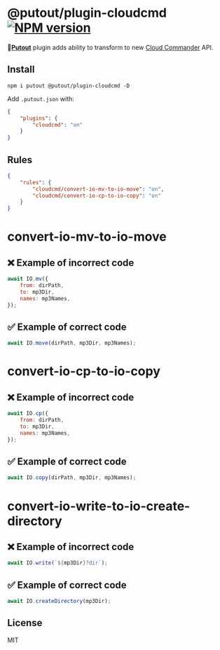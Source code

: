 # @putout/plugin-cloudcmd [![NPM version][NPMIMGURL]][NPMURL]

[NPMIMGURL]: https://img.shields.io/npm/v/@putout/plugin-cloudcmd.svg?style=flat&longCache=true
[NPMURL]: https://npmjs.org/package/@putout/plugin-cloudcmd"npm"

🐊[**Putout**](https://github.com/coderaiser/putout) plugin adds ability to transform to new [Cloud Commander](https://cloudcmd.io) API.

## Install

```
npm i putout @putout/plugin-cloudcmd -D
```

Add `.putout.json` with:

```json
{
    "plugins": {
        "cloudcmd": "on"
    }
}
```

## Rules

```json
{
    "rules": {
        "cloudcmd/convert-io-mv-to-io-move": "on",
        "cloudcmd/convert-io-cp-to-io-copy": "on"
    }
}
```

# convert-io-mv-to-io-move

## ❌ Example of incorrect code

```js
await IO.mv({
    from: dirPath,
    to: mp3Dir,
    names: mp3Names,
});
```

## ✅ Example of correct code

```js
await IO.move(dirPath, mp3Dir, mp3Names);
```

# convert-io-cp-to-io-copy

## ❌ Example of incorrect code

```js
await IO.cp({
    from: dirPath,
    to: mp3Dir,
    names: mp3Names,
});
```

## ✅ Example of correct code

```js
await IO.copy(dirPath, mp3Dir, mp3Names);
```

# convert-io-write-to-io-create-directory

## ❌ Example of incorrect code

```js
await IO.write(`${mp3Dir}?dir`);

```

## ✅ Example of correct code

```js
await IO.createDirectory(mp3Dir);
```

## License

MIT

